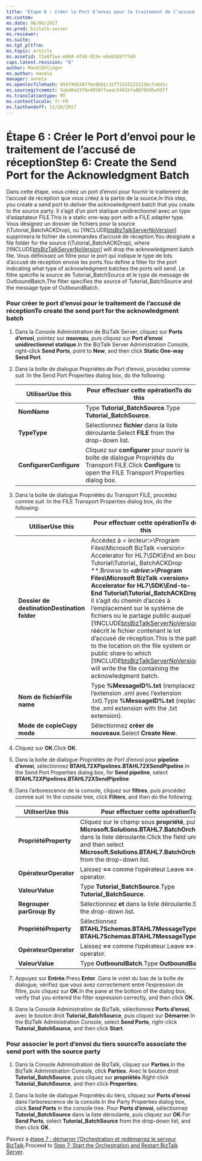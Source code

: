 ```yaml
---
title: "Étape 6 : Créer le Port d’envoi pour le traitement de l’accusé de réception | Documents Microsoft"
ms.custom: 
ms.date: 06/08/2017
ms.prod: biztalk-server
ms.reviewer: 
ms.suite: 
ms.tgt_pltfrm: 
ms.topic: article
ms.assetid: f2a0f1ee-e060-4fb9-923e-ebe8168777d9
caps.latest.revision: "6"
author: MandiOhlinger
ms.author: mandia
manager: anneta
ms.openlocfilehash: 958746634776e9b01c32ff2425122312bc7a841c
ms.sourcegitcommit: 5abd0ed3f9e4858ffaaec5481bfa8878595e95f7
ms.translationtype: MT
ms.contentlocale: fr-FR
ms.lasthandoff: 11/28/2017
---
```

# <a name="step-6-create-the-send-port-for-the-acknowledgment-batch"></a><span data-ttu-id="feb88-102">Étape 6 : Créer le Port d’envoi pour le traitement de l’accusé de réception</span><span class="sxs-lookup"><span data-stu-id="feb88-102">Step 6: Create the Send Port for the Acknowledgment Batch</span></span>
<span data-ttu-id="feb88-103">Dans cette étape, vous créez un port d’envoi pour fournir le traitement de l’accusé de réception que vous créez à la partie de la source.</span><span class="sxs-lookup"><span data-stu-id="feb88-103">In this step, you create a send port to deliver the acknowledgment batch that you create to the source party.</span></span> <span data-ttu-id="feb88-104">Il s’agit d’un port statique unidirectionnel avec un type d’adaptateur FILE.</span><span class="sxs-lookup"><span data-stu-id="feb88-104">This is a static one-way port with a FILE adapter type.</span></span> <span data-ttu-id="feb88-105">Vous désignez un dossier de fichiers pour la source (\Tutorial_BatchACKDrop), où [!INCLUDE[btsBizTalkServerNoVersion](../../includes/btsbiztalkservernoversion-md.md)] supprimera le fichier de commandes d’accusé de réception.</span><span class="sxs-lookup"><span data-stu-id="feb88-105">You designate a file folder for the source (\Tutorial_BatchACKDrop), where [!INCLUDE[btsBizTalkServerNoVersion](../../includes/btsbiztalkservernoversion-md.md)] will drop the acknowledgment batch file.</span></span> <span data-ttu-id="feb88-106">Vous définissez un filtre pour le port qui indique le type de lots d’accusé de réception envoie les ports.</span><span class="sxs-lookup"><span data-stu-id="feb88-106">You define a filter for the port indicating what type of acknowledgment batches the ports will send.</span></span> <span data-ttu-id="feb88-107">Le filtre spécifie la source de Tutorial_BatchSource et le type de message de OutboundBatch.</span><span class="sxs-lookup"><span data-stu-id="feb88-107">The filter specifies the source of Tutorial_BatchSource and the message type of OutboundBatch.</span></span>  
  
### <a name="to-create-the-send-port-for-the-acknowledgment-batch"></a><span data-ttu-id="feb88-108">Pour créer le port d’envoi pour le traitement de l’accusé de réception</span><span class="sxs-lookup"><span data-stu-id="feb88-108">To create the send port for the acknowledgment batch</span></span>  
  
1.  <span data-ttu-id="feb88-109">Dans la Console Administration de BizTalk Server, cliquez sur **Ports d’envoi**, pointez sur **nouveau**, puis cliquez sur **Port d’envoi unidirectionnel statique**.</span><span class="sxs-lookup"><span data-stu-id="feb88-109">In the BizTalk Server Administration Console, right-click **Send Ports**, point to **New**, and then click **Static One-way Send Port**.</span></span>  
  
2.  <span data-ttu-id="feb88-110">Dans la boîte de dialogue Propriétés de Port d’envoi, procédez comme suit :</span><span class="sxs-lookup"><span data-stu-id="feb88-110">In the Send Port Properties dialog box, do the following:</span></span>  
  
    |<span data-ttu-id="feb88-111">Utiliser</span><span class="sxs-lookup"><span data-stu-id="feb88-111">Use this</span></span>|<span data-ttu-id="feb88-112">Pour effectuer cette opération</span><span class="sxs-lookup"><span data-stu-id="feb88-112">To do this</span></span>|  
    |--------------|----------------|  
    |<span data-ttu-id="feb88-113">**Nom**</span><span class="sxs-lookup"><span data-stu-id="feb88-113">**Name**</span></span>|<span data-ttu-id="feb88-114">Type **Tutorial_BatchSource**.</span><span class="sxs-lookup"><span data-stu-id="feb88-114">Type **Tutorial_BatchSource**.</span></span>|  
    |<span data-ttu-id="feb88-115">**Type**</span><span class="sxs-lookup"><span data-stu-id="feb88-115">**Type**</span></span>|<span data-ttu-id="feb88-116">Sélectionnez **fichier** dans la liste déroulante.</span><span class="sxs-lookup"><span data-stu-id="feb88-116">Select **FILE** from the drop-down list.</span></span>|  
    |<span data-ttu-id="feb88-117">**Configurer**</span><span class="sxs-lookup"><span data-stu-id="feb88-117">**Configure**</span></span>|<span data-ttu-id="feb88-118">Cliquez sur **configurer** pour ouvrir la boîte de dialogue Propriétés du Transport FILE.</span><span class="sxs-lookup"><span data-stu-id="feb88-118">Click **Configure** to open the FILE Transport Properties dialog box.</span></span>|  
  
3.  <span data-ttu-id="feb88-119">Dans la boîte de dialogue Propriétés du Transport FILE, procédez comme suit :</span><span class="sxs-lookup"><span data-stu-id="feb88-119">In the FILE Transport Properties dialog box, do the following:</span></span>  
  
    |<span data-ttu-id="feb88-120">Utiliser</span><span class="sxs-lookup"><span data-stu-id="feb88-120">Use this</span></span>|<span data-ttu-id="feb88-121">Pour effectuer cette opération</span><span class="sxs-lookup"><span data-stu-id="feb88-121">To do this</span></span>|  
    |--------------|----------------|  
    |<span data-ttu-id="feb88-122">**Dossier de destination**</span><span class="sxs-lookup"><span data-stu-id="feb88-122">**Destination folder**</span></span>|<span data-ttu-id="feb88-123">Accédez à  **\<* lecteur*:\>\Program Files\Microsoft BizTalk \<version\> Accelerator for HL7\SDK\End en bout Tutorial\Tutorial_ BatchACKDrop **.</span><span class="sxs-lookup"><span data-stu-id="feb88-123">Browse to **\<*drive*:\>\Program Files\Microsoft BizTalk \<version\> Accelerator for HL7\SDK\End-to-End Tutorial\Tutorial_BatchACKDrop**.</span></span> <span data-ttu-id="feb88-124">Il s’agit du chemin d’accès à l’emplacement sur le système de fichiers ou le partage public auquel [!INCLUDE[btsBizTalkServerNoVersion](../../includes/btsbiztalkservernoversion-md.md)] réécrit le fichier contenant le lot d’accusé de réception.</span><span class="sxs-lookup"><span data-stu-id="feb88-124">This is the path to the location on the file system or public share to which [!INCLUDE[btsBizTalkServerNoVersion](../../includes/btsbiztalkservernoversion-md.md)] will write the file containing the acknowledgment batch.</span></span>|  
    |<span data-ttu-id="feb88-125">**Nom de fichier**</span><span class="sxs-lookup"><span data-stu-id="feb88-125">**File name**</span></span>|<span data-ttu-id="feb88-126">Type **%MessageID%.txt** (remplacez l’extension .xml avec l’extension .txt).</span><span class="sxs-lookup"><span data-stu-id="feb88-126">Type **%MessageID%.txt** (replace the .xml extension with the .txt extension).</span></span>|  
    |<span data-ttu-id="feb88-127">**Mode de copie**</span><span class="sxs-lookup"><span data-stu-id="feb88-127">**Copy mode**</span></span>|<span data-ttu-id="feb88-128">Sélectionnez **créer de nouveaux**.</span><span class="sxs-lookup"><span data-stu-id="feb88-128">Select **Create New**.</span></span>|  
  
4.  <span data-ttu-id="feb88-129">Cliquez sur **OK**.</span><span class="sxs-lookup"><span data-stu-id="feb88-129">Click **OK**.</span></span>  
  
5.  <span data-ttu-id="feb88-130">Dans la boîte de dialogue Propriétés de Port d’envoi pour **pipeline d’envoi**, sélectionnez **BTAHL72XPipelines.BTAHL72XSendPipeline**.</span><span class="sxs-lookup"><span data-stu-id="feb88-130">In the Send Port Properties dialog box, for **Send pipeline**, select **BTAHL72XPipelines.BTAHL72XSendPipeline**.</span></span>  
  
6.  <span data-ttu-id="feb88-131">Dans l’arborescence de la console, cliquez sur **filtres**, puis procédez comme suit :</span><span class="sxs-lookup"><span data-stu-id="feb88-131">In the console tree, click **Filters**, and then do the following:</span></span>  
  
    |<span data-ttu-id="feb88-132">Utiliser</span><span class="sxs-lookup"><span data-stu-id="feb88-132">Use this</span></span>|<span data-ttu-id="feb88-133">Pour effectuer cette opération</span><span class="sxs-lookup"><span data-stu-id="feb88-133">To do this</span></span>|  
    |--------------|----------------|  
    |<span data-ttu-id="feb88-134">**Propriété**</span><span class="sxs-lookup"><span data-stu-id="feb88-134">**Property**</span></span>|<span data-ttu-id="feb88-135">Cliquez sur le champ sous **propriété**, puis sélectionnez **Microsoft.Solutions.BTAHL7.BatchOrchestration.Party** dans la liste déroulante.</span><span class="sxs-lookup"><span data-stu-id="feb88-135">Click the field under **Property**, and then select **Microsoft.Solutions.BTAHL7.BatchOrchestration.Party** from the drop-down list.</span></span>|  
    |<span data-ttu-id="feb88-136">**Opérateur**</span><span class="sxs-lookup"><span data-stu-id="feb88-136">**Operator**</span></span>|<span data-ttu-id="feb88-137">Laissez  **==**  comme l’opérateur.</span><span class="sxs-lookup"><span data-stu-id="feb88-137">Leave **==** as the operator.</span></span>|  
    |<span data-ttu-id="feb88-138">**Valeur**</span><span class="sxs-lookup"><span data-stu-id="feb88-138">**Value**</span></span>|<span data-ttu-id="feb88-139">Type **Tutorial_BatchSource**.</span><span class="sxs-lookup"><span data-stu-id="feb88-139">Type **Tutorial_BatchSource**.</span></span>|  
    |<span data-ttu-id="feb88-140">**Regrouper par**</span><span class="sxs-lookup"><span data-stu-id="feb88-140">**Group By**</span></span>|<span data-ttu-id="feb88-141">Sélectionnez **et** dans la liste déroulante.</span><span class="sxs-lookup"><span data-stu-id="feb88-141">Select **And** from the drop-down list.</span></span>|  
    |<span data-ttu-id="feb88-142">**Propriété**</span><span class="sxs-lookup"><span data-stu-id="feb88-142">**Property**</span></span>|<span data-ttu-id="feb88-143">Sélectionnez **BTAHL7Schemas.BTAHL7MessageType**.</span><span class="sxs-lookup"><span data-stu-id="feb88-143">Select **BTAHL7Schemas.BTAHL7MessageType**.</span></span>|  
    |<span data-ttu-id="feb88-144">**Opérateur**</span><span class="sxs-lookup"><span data-stu-id="feb88-144">**Operator**</span></span>|<span data-ttu-id="feb88-145">Laissez  **==**  comme l’opérateur.</span><span class="sxs-lookup"><span data-stu-id="feb88-145">Leave **==** as the operator.</span></span>|  
    |<span data-ttu-id="feb88-146">**Valeur**</span><span class="sxs-lookup"><span data-stu-id="feb88-146">**Value**</span></span>|<span data-ttu-id="feb88-147">Type **OutboundBatch**.</span><span class="sxs-lookup"><span data-stu-id="feb88-147">Type **OutboundBatch**.</span></span>|  
  
7.  <span data-ttu-id="feb88-148">Appuyez sur **Entrée**.</span><span class="sxs-lookup"><span data-stu-id="feb88-148">Press **Enter**.</span></span> <span data-ttu-id="feb88-149">Dans le volet du bas de la boîte de dialogue, vérifiez que vous avez correctement entré l’expression de filtre, puis cliquez sur **OK**.</span><span class="sxs-lookup"><span data-stu-id="feb88-149">In the pane at the bottom of the dialog box, verify that you entered the filter expression correctly, and then click **OK**.</span></span>  
  
8.  <span data-ttu-id="feb88-150">Dans la Console Administration de BizTalk, sélectionnez **Ports d’envoi**, avec le bouton droit **Tutorial_BatchSource**, puis cliquez sur **Démarrer**.</span><span class="sxs-lookup"><span data-stu-id="feb88-150">In the BizTalk Administration Console, select **Send Ports**, right-click **Tutorial_BatchSource**, and then click **Start**.</span></span>  
  
### <a name="to-associate-the-send-port-with-the-source-party"></a><span data-ttu-id="feb88-151">Pour associer le port d’envoi du tiers source</span><span class="sxs-lookup"><span data-stu-id="feb88-151">To associate the send port with the source party</span></span>  
  
1.  <span data-ttu-id="feb88-152">Dans la Console Administration de BizTalk, cliquez sur **Parties**.</span><span class="sxs-lookup"><span data-stu-id="feb88-152">In the BizTalk Administration Console, click **Parties**.</span></span> <span data-ttu-id="feb88-153">Avec le bouton droit **Tutorial_BatchSource**, puis cliquez sur **propriétés**.</span><span class="sxs-lookup"><span data-stu-id="feb88-153">Right-click **Tutorial_BatchSource**, and then click **Properties**.</span></span>  
  
2.  <span data-ttu-id="feb88-154">Dans la boîte de dialogue Propriétés du tiers, cliquez sur **Ports d’envoi** dans l’arborescence de la console.</span><span class="sxs-lookup"><span data-stu-id="feb88-154">In the Party Properties dialog box, click **Send Ports** in the console tree.</span></span> <span data-ttu-id="feb88-155">Pour **Ports d’envoi**, sélectionnez **Tutorial_BatchSource** dans la liste déroulante, puis cliquez sur **OK**.</span><span class="sxs-lookup"><span data-stu-id="feb88-155">For **Send Ports**, select **Tutorial_BatchSource** from the drop-down list, and then click **OK**.</span></span>  
  
 <span data-ttu-id="feb88-156">Passez à [étape 7 : démarrer l’Orchestration et redémarrez le serveur BizTalk](../../adapters-and-accelerators/accelerator-hl7/step-7-start-the-orchestration-and-restart-biztalk-server.md).</span><span class="sxs-lookup"><span data-stu-id="feb88-156">Proceed to [Step 7: Start the Orchestration and Restart BizTalk Server](../../adapters-and-accelerators/accelerator-hl7/step-7-start-the-orchestration-and-restart-biztalk-server.md).</span></span>